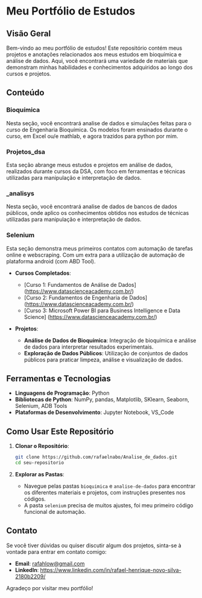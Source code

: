 # Meu Portfólio de Estudos

## Visão Geral

Bem-vindo ao meu portfólio de estudos! Este repositório contém meus projetos e anotações relacionados aos meus estudos em bioquímica e análise de dados. Aqui, você encontrará uma variedade de materiais que demonstram minhas habilidades e conhecimentos adquiridos ao longo dos cursos e projetos.

## Conteúdo

### Bioquímica

Nesta seção, você encontrará analise de dados e simulações feitas para o curso de Engenharia Bioquímica. Os modelos foram ensinados durante o curso, em Excel ou/e mathlab, e agora trazidos para python por mim.

### Projetos_dsa

Esta seção abrange meus estudos e projetos em análise de dados, realizados durante cursos da DSA, com foco em ferramentas e técnicas utilizadas para manipulação e interpretação de dados.

### _analisys

Nesta seção, você encontrará analise de dados de bancos de dados públicos, onde aplico os conhecimentos obtidos nos estudos de técnicas utilizadas para manipulação e interpretação de dados. 

### Selenium

Esta seção demonstra meus primeiros contatos com automação de tarefas online e webscraping. Com um extra para a utilização de automação de plataforma android (com ABD Tool).

- **Cursos Completados**:
  - [Curso 1: Fundamentos de Análise de Dados] (https://www.datascienceacademy.com.br/)
  - [Curso 2: Fundamentos de Engenharia de Dados] (https://www.datascienceacademy.com.br/)
  - [Curso 3: Microsoft Power BI para Business Intelligence e Data Science] (https://www.datascienceacademy.com.br/)

- **Projetos**:
  - **Análise de Dados de Bioquímica**: Integração de bioquímica e análise de dados para interpretar resultados experimentais.
  - **Exploração de Dados Públicos**: Utilização de conjuntos de dados públicos para praticar limpeza, análise e visualização de dados.

## Ferramentas e Tecnologias

- **Linguagens de Programação**: Python
- **Bibliotecas de Python**: NumPy, pandas, Matplotlib, SKlearn, Seaborn, Selenium, ADB Tools 
- **Plataformas de Desenvolvimento**: Jupyter Notebook, VS_Code

## Como Usar Este Repositório

1. **Clonar o Repositório**:
    ```bash
    git clone https://github.com/rafaelnabo/Analise_de_dados.git
    cd seu-repositorio
    ```

2. **Explorar as Pastas**:
   - Navegue pelas pastas `bioquimica` e `analise-de-dados` para encontrar os diferentes materiais e projetos, com instruções presentes nos códigos.
   - A pasta `selenium` precisa de muitos ajustes, foi meu primeiro código funcional de automação.

## Contato

Se você tiver dúvidas ou quiser discutir algum dos projetos, sinta-se à vontade para entrar em contato comigo:

- **Email**: rafahlow@gmail.com
- **LinkedIn**: https://www.linkedin.com/in/rafael-henrique-novo-silva-2180b2209/

Agradeço por visitar meu portfólio!
